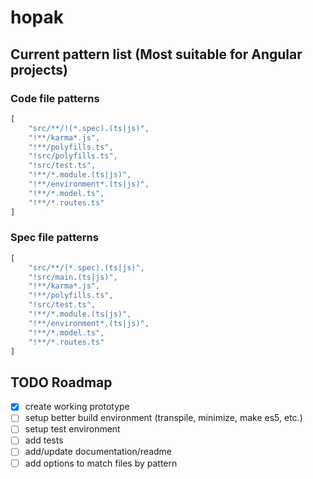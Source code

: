 # hopak

## Current pattern list (Most suitable for Angular projects)

### Code file patterns

```JavaScript
[
    "src/**/!(*.spec).(ts|js)",
    "!**/karma*.js",
    "!**/polyfills.ts",
    "!src/polyfills.ts",
    "!src/test.ts",
    "!**/*.module.(ts|js)",
    "!**/environment*.(ts|js)",
    "!**/*.model.ts",
    "!**/*.routes.ts"
]
```

### Spec file patterns

```JavaScript
[
    "src/**/(*.spec).(ts|js)",
    "!src/main.(ts|js)",
    "!**/karma*.js",
    "!**/polyfills.ts",
    "!src/test.ts",
    "!**/*.module.(ts|js)",
    "!**/environment*.(ts|js)",
    "!**/*.model.ts",
    "!**/*.routes.ts"
]
```

## TODO Roadmap

- [x] create working prototype
- [ ] setup better build environment (transpile, minimize, make es5, etc.)
- [ ] setup test environment
- [ ] add tests
- [ ] add/update documentation/readme
- [ ] add options to match files by pattern
